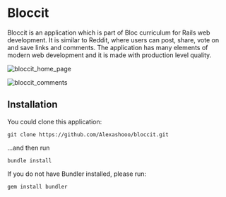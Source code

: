 
# Bloccit
Bloccit is an application which is part of Bloc curriculum for Rails web development. It is similar to Reddit, where users can post, share, vote on and save links and comments. The application has many elements of modern web development and it is made with production level quality.

![bloccit_home_page](https://cloud.githubusercontent.com/assets/13839425/23342228/ed246494-fc56-11e6-8e76-67a5874d5f9f.png)

![bloccit_comments](https://cloud.githubusercontent.com/assets/13839425/23342231/f050d3c8-fc56-11e6-86d2-60ebf0cb8f39.png)

## Installation
You could clone this application:
```
git clone https://github.com/Alexashooo/bloccit.git
```
...and then run
```
bundle install
```
If you do not have Bundler installed, please run:
```
gem install bundler
```
